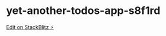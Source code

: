 # yet-another-todos-app-s8f1rd

[Edit on StackBlitz ⚡️](https://stackblitz.com/edit/yet-another-todos-app-s8f1rd)